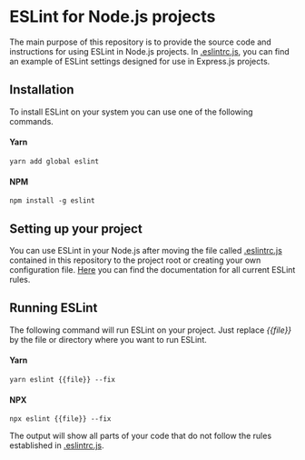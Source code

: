 # ESLint for Node.js projects

The main purpose of this repository is to provide the source code and instructions for using ESLint in Node.js projects. In [.eslintrc.js](https://github.com/lbertoncello/eslint-settings/blob/master/.eslintrc.js), you can find an example of ESLint settings designed for use in Express.js projects.

## Installation

To install ESLint on your system you can use one of the following commands.

#### Yarn

```shell
yarn add global eslint
```

#### NPM

```shell
npm install -g eslint
```

## Setting up your project

You can use ESLint in your Node.js after moving the file called [.eslintrc.js](https://github.com/lbertoncello/eslint-settings/blob/master/.eslintrc.js) contained in this repository to the project root or creating your own configuration file. [Here](https://eslint.org/docs/rules/) you can find the documentation for all current ESLint rules.

## Running ESLint

The following command will run ESLint on your project. Just replace *{{file}}* by the file or directory where you want to run ESLint.

#### Yarn
```shell 
yarn eslint {{file}} --fix
```

#### NPX
```shell 
npx eslint {{file}} --fix
```

The output will show all parts of your code that do not follow the rules established in [.eslintrc.js](https://github.com/lbertoncello/eslint-settings/blob/master/.eslintrc.js). 


